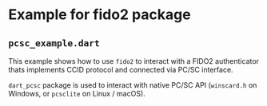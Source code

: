# Example for fido2 package

## `pcsc_example.dart`

This example shows how to use `fido2` to interact with a FIDO2 authenticator
thats implements CCID protocol and connected via PC/SC interface.

`dart_pcsc` package is used to interact with native PC/SC API
(`winscard.h` on Windows, or `pcsclite` on Linux / macOS).
